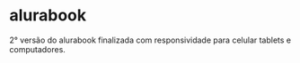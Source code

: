 # alurabook
2° versão do alurabook finalizada com responsividade para celular tablets e computadores.
